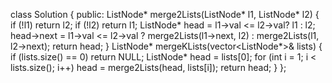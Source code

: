 class Solution {
public:
ListNode* merge2Lists(ListNode* l1, ListNode* l2) {
if (!l1) return l2;
if (!l2) return l1;
ListNode* head = l1->val <= l2->val? l1 : l2;
head->next = l1->val <= l2->val ? merge2Lists(l1->next, l2) : merge2Lists(l1, l2->next);
return head;
}
ListNode* mergeKLists(vector<ListNode*>& lists) {
if (lists.size() == 0) return NULL;
ListNode* head = lists[0];
for (int i = 1; i < lists.size(); i++)
head = merge2Lists(head, lists[i]);
return head;
}
};